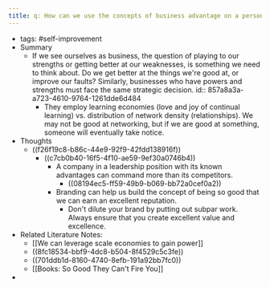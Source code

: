 ```yaml
---
title: q: How can we use the concepts of business advantage on a personal level?
---
```


- tags: #self-improvement
- Summary
	- If we see ourselves as business, the question of playing to our strengths or getting better at our weaknesses, is something we need to think about. Do we get better at the things we're good at, or improve our faults? Similarly, businesses who have powers and strengths must face the same strategic decision.
	  id:: 857a8a3a-a723-4610-9764-1261dde6d484
		- They employ learning economies (love and joy of continual learning) vs. distribution of network density (relationships). We may not be good at networking, but if we are good at something, someone will eventually take notice.
- Thoughts
	- ((f26f19c8-b86c-44e9-92f9-42fdd138916f))
		- ((c7cb0b40-16f5-4f10-ae59-9ef30a0746b4))
			- A company in a leadership position with its known advantages can command more than its competitors.
				- ((08194ec5-ff59-49b9-b069-bb72a0cef0a2))
			- Branding can help us build the concept of being so good that we can earn an excellent reputation.
				- Don't dilute your brand by putting out subpar work. Always ensure that you create excellent value and excellence.
- Related Literature Notes:
	- [[We can leverage scale economies to gain power]]
	- ((8fc18534-bbf9-4dc8-b504-8f4529c5c3fe))
	- ((701ddb1d-8160-4740-8efb-191a92bb7fc0))
	- [[Books: So Good They Can't Fire You]]
-